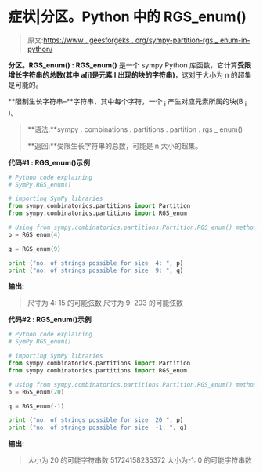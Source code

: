 # 症状|分区。Python 中的 RGS_enum()

> 原文:[https://www . geesforgeks . org/sympy-partition-rgs _ enum-in-python/](https://www.geeksforgeeks.org/sympy-partition-rgs_enum-in-python/)

**分区。RGS_enum() : RGS_enum()** 是一个 sympy Python 库函数，它计算**受限增长字符串的总数(其中 a[i]是元素 I 出现的块的字符串)**，这对于大小为 n 的超集是可能的。

**限制生长字符串–**字符串，其中每个字符，一个 <sub>i</sub> 产生对应元素所属的块(B <sub>i</sub> )。

> **语法:**sympy . combinations . partitions . partition . rgs _ enum()
> 
> **返回:**受限生长字符串的总数，可能是 n 大小的超集。

**代码#1 : RGS_enum()示例**

```py
# Python code explaining
# SymPy.RGS_enum()

# importing SymPy libraries
from sympy.combinatorics.partitions import Partition
from sympy.combinatorics.partitions import RGS_enum

# Using from sympy.combinatorics.partitions.Partition.RGS_enum() method 
p = RGS_enum(4)

q = RGS_enum(9)

print ("no. of strings possible for size  4: ", p)
print ("no. of strings possible for size  9: ", q)
```

**输出:**

> 尺寸为 4: 15 的可能弦数
> 尺寸为 9: 203 的可能弦数

**代码#2 : RGS_enum()示例**

```py
# Python code explaining
# SymPy.RGS_enum()

# importing SymPy libraries
from sympy.combinatorics.partitions import Partition
from sympy.combinatorics.partitions import RGS_enum

# Using from sympy.combinatorics.partitions.Partition.RGS_enum() method 
p = RGS_enum(20)

q = RGS_enum(-1)

print ("no. of strings possible for size  20 ", p)
print ("no. of strings possible for size  -1: ", q)
```

**输出:**

> 大小为 20 的可能字符串数 51724158235372
> 大小为-1: 0 的可能字符串数